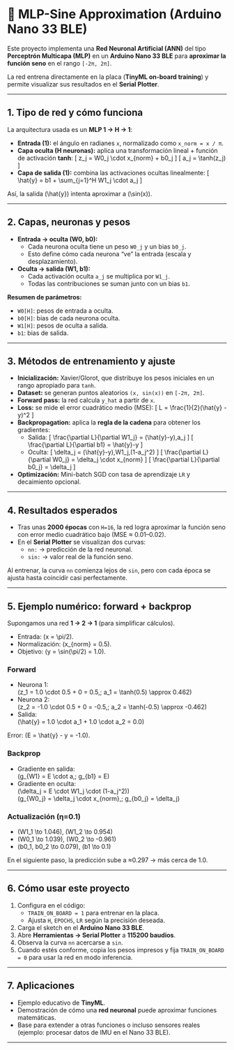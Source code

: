 # 🧠 MLP-Sine Approximation (Arduino Nano 33 BLE)

Este proyecto implementa una **Red Neuronal Artificial (ANN)** del tipo **Perceptrón Multicapa (MLP)** en un **Arduino Nano 33 BLE** para **aproximar la función seno** en el rango `[-2π, 2π]`.

La red entrena directamente en la placa (**TinyML on-board training**) y permite visualizar sus resultados en el **Serial Plotter**.

---

## 1. Tipo de red y cómo funciona

La arquitectura usada es un **MLP 1 → H → 1**:

- **Entrada (1):** el ángulo en radianes `x`, normalizado como `x_norm = x / π`.
- **Capa oculta (H neuronas):** aplica una transformación lineal + función de activación **tanh**:
  \[
  z_j = W0_j \cdot x_{norm} + b0_j
  \]
  \[
  a_j = \tanh(z_j)
  \]
- **Capa de salida (1):** combina las activaciones ocultas linealmente:
  \[
  \hat{y} = b1 + \sum_{j=1}^H W1_j \cdot a_j
  \]

Así, la salida \(\hat{y}\) intenta aproximar a \(\sin(x)\).

---

## 2. Capas, neuronas y pesos

- **Entrada → oculta (W0, b0):**
  - Cada neurona oculta tiene un peso `W0_j` y un bias `b0_j`.
  - Esto define cómo cada neurona “ve” la entrada (escala y desplazamiento).
- **Oculta → salida (W1, b1):**
  - Cada activación oculta `a_j` se multiplica por `W1_j`.
  - Todas las contribuciones se suman junto con un bias `b1`.

**Resumen de parámetros:**
- `W0[H]`: pesos de entrada a oculta.
- `b0[H]`: bias de cada neurona oculta.
- `W1[H]`: pesos de oculta a salida.
- `b1`: bias de salida.

---

## 3. Métodos de entrenamiento y ajuste

- **Inicialización:** Xavier/Glorot, que distribuye los pesos iniciales en un rango apropiado para `tanh`.
- **Dataset:** se generan puntos aleatorios `(x, sin(x))` en `[-2π, 2π]`.
- **Forward pass:** la red calcula `y_hat` a partir de `x`.
- **Loss:** se mide el error cuadrático medio (MSE):
  \[
  L = \frac{1}{2}(\hat{y} - y)^2
  \]
- **Backpropagation:** aplica la **regla de la cadena** para obtener los gradientes:
  - Salida:
    \[
    \frac{\partial L}{\partial W1_j} = (\hat{y}-y)\,a_j
    \]
    \[
    \frac{\partial L}{\partial b1} = \hat{y}-y
    \]
  - Oculta:
    \[
    \delta_j = (\hat{y}-y)\,W1_j\,(1-a_j^2)
    \]
    \[
    \frac{\partial L}{\partial W0_j} = \delta_j \cdot x_{norm}
    \]
    \[
    \frac{\partial L}{\partial b0_j} = \delta_j
    \]
- **Optimización:** Mini-batch SGD con tasa de aprendizaje `LR` y decaimiento opcional.

---

## 4. Resultados esperados

- Tras unas **2000 épocas** con `H=16`, la red logra aproximar la función seno con error medio cuadrático bajo (MSE ≈ 0.01–0.02).  
- En el **Serial Plotter** se visualizan dos curvas:
  - `nn:` → predicción de la red neuronal.
  - `sin:` → valor real de la función seno.

Al entrenar, la curva `nn` comienza lejos de `sin`, pero con cada época se ajusta hasta coincidir casi perfectamente.

---

## 5. Ejemplo numérico: forward + backprop

Supongamos una red **1 → 2 → 1** (para simplificar cálculos).

- Entrada: \(x = \pi/2\).  
- Normalización: \(x_{norm} = 0.5\).  
- Objetivo: \(y = \sin(\pi/2) = 1.0\).

### Forward
- Neurona 1:  
  \(z_1 = 1.0 \cdot 0.5 + 0 = 0.5,\; a_1 = \tanh(0.5) \approx 0.462\)
- Neurona 2:  
  \(z_2 = -1.0 \cdot 0.5 + 0 = -0.5,\; a_2 = \tanh(-0.5) \approx -0.462\)
- Salida:  
  \(\hat{y} = 1.0 \cdot a_1 + 1.0 \cdot a_2 = 0.0\)

Error: \(E = \hat{y} - y = -1.0\).

### Backprop
- Gradiente en salida:  
  \(g_{W1} = E \cdot a,\; g_{b1} = E\)
- Gradiente en oculta:  
  \(\delta_j = E \cdot W1_j \cdot (1-a_j^2)\)  
  \(g_{W0_j} = \delta_j \cdot x_{norm},\; g_{b0_j} = \delta_j\)

### Actualización (η=0.1)
- \(W1_1 \to 1.046\), \(W1_2 \to 0.954\)  
- \(W0_1 \to 1.039\), \(W0_2 \to -0.961\)  
- \(b0_1, b0_2 \to 0.079\), \(b1 \to 0.1\)

En el siguiente paso, la predicción sube a ≈0.297 → más cerca de 1.0.

---

## 6. Cómo usar este proyecto

1. Configura en el código:
   - `TRAIN_ON_BOARD = 1` para entrenar en la placa.  
   - Ajusta `H`, `EPOCHS`, `LR` según la precisión deseada.
2. Carga el sketch en el **Arduino Nano 33 BLE**.
3. Abre **Herramientas → Serial Plotter** a **115200 baudios**.
4. Observa la curva `nn` acercarse a `sin`.
5. Cuando estés conforme, copia los pesos impresos y fija `TRAIN_ON_BOARD = 0` para usar la red en modo inferencia.

---

## 7. Aplicaciones

- Ejemplo educativo de **TinyML**.  
- Demostración de cómo una **red neuronal** puede aproximar funciones matemáticas.  
- Base para extender a otras funciones o incluso sensores reales (ejemplo: procesar datos de IMU en el Nano 33 BLE).

---
